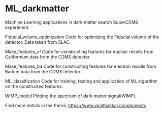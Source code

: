 # ML_darkmatter
Machine Learning applications in dark matter search SuperCDMS experiment.

Fiducial_volume_optimization
Code for optimizing the Fiducial volume of the detector. Data taken from SLAC. 

Make_features_cf
Code for constructing features for nuclear recoils from Californium data from the CDMS detector.

Make_features_ba
Code for constructing features for electron recoils from Barium data from the CDMS detector.

ML_classification
Code for training, testing and application of ML algorithm on the constructed features.

WIMP_model
Plotting the spectrum of dark matter signal(WIMP).








Find more details in the thesis.
https://www.virajthakkar.com/projects
